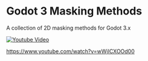 # Godot 3 Masking Methods
A collection of 2D masking methods for Godot 3.x

[![Youtube Video](https://img.youtube.com/vi/wWjICXOOd00/0.jpg)](https://www.youtube.com/watch?v=wWjICXOOd00)

https://www.youtube.com/watch?v=wWjICXOOd00
